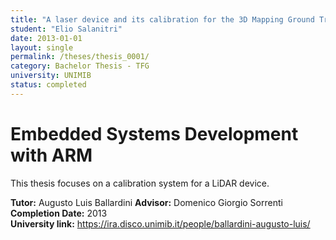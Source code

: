 ```yaml
---
title: "A laser device and its calibration for the 3D Mapping Ground Truth project"
student: "Elio Salanitri"
date: 2013-01-01
layout: single
permalink: /theses/thesis_0001/
category: Bachelor Thesis - TFG
university: UNIMIB
status: completed
---
```


# Embedded Systems Development with ARM  
This thesis focuses on a calibration system for a LiDAR device.  

**Tutor:** Augusto Luis Ballardini
**Advisor:** Domenico Giorgio Sorrenti
**Completion Date:** 2013  
**University link:** https://ira.disco.unimib.it/people/ballardini-augusto-luis/
